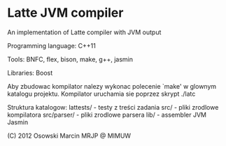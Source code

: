 Latte JVM compiler
==================

An implementation of Latte compiler with JVM output

Programming language: C++11

Tools: BNFC, flex, bison, make, g++, jasmin

Libraries: Boost

Aby zbudowac kompilator nalezy wykonac polecenie `make' w glownym
katalogu projektu. Kompilator uruchamia sie poprzez skrypt ./latc

Struktura katalogow:
    lattests/    - testy z treści zadania
    src/         - pliki zrodlowe kompilatora
    src/parser/  - pliki zrodlowe parsera
    lib/         - assembler JVM Jasmin

(C) 2012 Osowski Marcin
MRJP @ MIMUW
